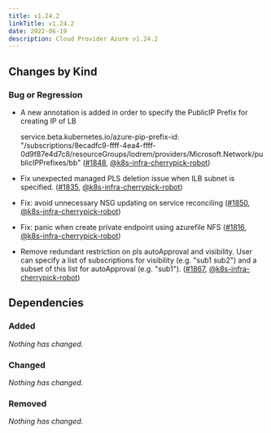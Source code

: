```yaml
---
title: v1.24.2
linkTitle: v1.24.2
date: 2022-06-19
description: Cloud Provider Azure v1.24.2
---
```



## Changes by Kind

### Bug or Regression

- A new annotation is added in order to specify the PublicIP Prefix for creating IP of LB
  
  service.beta.kubernetes.io/azure-pip-prefix-id: "/subscriptions/8ecadfc9-ffff-4ea4-ffff-0d9f87e4d7c8/resourceGroups/lodrem/providers/Microsoft.Network/publicIPPrefixes/bb" ([#1848](https://github.com/kubernetes-sigs/cloud-provider-azure/pull/1848), [@k8s-infra-cherrypick-robot](https://github.com/k8s-infra-cherrypick-robot))
- Fix unexpected managed PLS deletion issue when ILB subnet is specified. ([#1835](https://github.com/kubernetes-sigs/cloud-provider-azure/pull/1835), [@k8s-infra-cherrypick-robot](https://github.com/k8s-infra-cherrypick-robot))
- Fix: avoid unnecessary NSG updating on service reconciling ([#1850](https://github.com/kubernetes-sigs/cloud-provider-azure/pull/1850), [@k8s-infra-cherrypick-robot](https://github.com/k8s-infra-cherrypick-robot))
- Fix: panic when create private endpoint using azurefile NFS ([#1816](https://github.com/kubernetes-sigs/cloud-provider-azure/pull/1816), [@k8s-infra-cherrypick-robot](https://github.com/k8s-infra-cherrypick-robot))
- Remove redundant restriction on pls autoApproval and visibility.
  User can specify a list of subscriptions for visibility (e.g. "sub1 sub2") and a subset of this list for autoApproval (e.g. "sub1"). ([#1867](https://github.com/kubernetes-sigs/cloud-provider-azure/pull/1867), [@k8s-infra-cherrypick-robot](https://github.com/k8s-infra-cherrypick-robot))

## Dependencies

### Added
_Nothing has changed._

### Changed
_Nothing has changed._

### Removed
_Nothing has changed._
